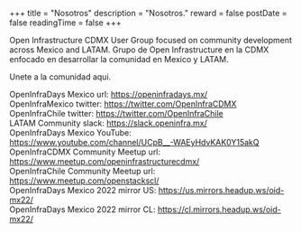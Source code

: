 +++
title = "Nosotros"
description = "Nosotros."
reward = false
postDate = false
readingTime = false
+++

Open Infrastructure CDMX User Group focused on community development across Mexico and LATAM.
Grupo de Open Infrastructure en la CDMX enfocado en desarrollar la comunidad en Mexico y LATAM.

Unete a la comunidad aqui.

OpenInfraDays Mexico url: https://openinfradays.mx/ \
OpenInfraMexico twitter: https://twitter.com/OpenInfraCDMX \
OpenInfraChile twitter: https://twitter.com/OpenInfraChile \
LATAM Community slack: https://slack.openinfra.mx/ \
OpenInfraDays Mexico YouTube: https://www.youtube.com/channel/UCpB__-WAEyHdvKAK0Y15akQ \
OpenInfraCDMX Community Meetup url: https://www.meetup.com/openinfrastructurecdmx/ \
OpenInfraChile Community Meetup url: https://www.meetup.com/openstackscl/ \
OpenInfraDays Mexico 2022 mirror US: https://us.mirrors.headup.ws/oid-mx22/ \
OpenInfraDays Mexico 2022 mirror CL: https://cl.mirrors.headup.ws/oid-mx22/
